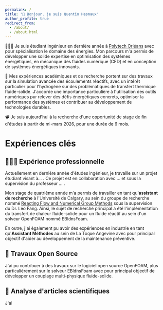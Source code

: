 ```yaml
---
permalink: /
title: "👋 Bonjour, je suis Quentin Hesnaux"
author_profile: true
redirect_from: 
  - /about/
  - /about.html
---
```


👨🏻‍💻 Je suis étudiant ingénieur en dernière année à [Polytech Orléans](https://www.univ-orleans.fr/fr/polytech) avec pour spécialisation le domaine des énergies. Mon parcours m'a permis de développer une solide expertise en optimisation des systèmes énergétiques, en mécanique des fluides numérique (CFD) et en conception de systèmes énergétiques innovants.

🔬 Mes expériences académiques et de recherche portent sur des travaux sur la simulation avancée des écoulements réactifs, avec un intérêt particulier pour l'hydrogène sur des problématiques de transfert thermique fluide-solide. J'accorde une importance particulière à l'utilisation des outils numériques pur relever des défis énergétiques concrets, optimiser la performance des systèmes et contribuer au développement de technologies durables.

📽️ Je suis aujourd'hui à la recherche d'une opportunité de stage de fin d'études à partir de mi-mars 2026, pour une durée de 6 mois.

Expériences clés
======

👨🏻‍🔬 Expérience professionnelle
------
Actuellement en dernière année d'études ingénieur, je travaille sur un projet étudiant visant à... . Ce projet est en collaboration avec ... et sous la supervision du professeur ... .

Mon stage de quatrième année m'a permis de travailler en tant qu'**assistant de recherche** à l'Université de Calgary, au sein du groupe de recherche nommé [Reacting Flow and Numerical Group Methods](https://rockettroopers.wixsite.com/stormtrooper) sous la supervision du Dr. Leo Fang. Ainsi, le sujet de recherche principal a été l'implémentation du transfert de chaleur fluide-solide pour un fluide réactif au sein d'un solveur OpenFOAM nommé EBIdnsFoam.

En outre, j'ai également pu avoir des expériences en industrie en tant qu'**Assistant Méthodes** au sein de La Toque Angevine avec pour principal objectif d'aider au développement de la maintenance préventive. 

🤖 Travaux Open Source
------
J'ai pu contribuer à des travaux sur le logiciel open source OpenFOAM, plus particulièrement sur le solveur EBIdnsFoam avec pour principal objectif de développer un couplage multi-physique fluide-solide.

📜 Analyse d'articles scientifiques
------
J'ai

<!--
For those users that need more advanced functionality, the template also supports the following popular tools:
- [MathJax](https://www.mathjax.org/) for mathematical equations
- [Mermaid](https://mermaid.js.org/) for diagraming
- [Plotly](https://plotly.com/javascript/) for plotting

Getting started
======
1. Register a GitHub account if you don't have one and confirm your e-mail (required!)
1. Fork [this template](https://github.com/academicpages/academicpages.github.io) by clicking the "Use this template" button in the top right. 
1. Go to the repository's settings (rightmost item in the tabs that start with "Code", should be below "Unwatch"). Rename the repository "[your GitHub username].github.io", which will also be your website's URL.
1. Set site-wide configuration and create content & metadata (see below -- also see [this set of diffs](http://archive.is/3TPas) showing what files were changed to set up [an example site](https://getorg-testacct.github.io) for a user with the username "getorg-testacct")
1. Upload any files (like PDFs, .zip files, etc.) to the files/ directory. They will appear at https://[your GitHub username].github.io/files/example.pdf.  
1. Check status by going to the repository settings, in the "GitHub pages" section

Site-wide configuration
------
The main configuration file for the site is in the base directory in [_config.yml](https://github.com/academicpages/academicpages.github.io/blob/master/_config.yml), which defines the content in the sidebars and other site-wide features. You will need to replace the default variables with ones about yourself and your site's github repository. The configuration file for the top menu is in [_data/navigation.yml](https://github.com/academicpages/academicpages.github.io/blob/master/_data/navigation.yml). For example, if you don't have a portfolio or blog posts, you can remove those items from that navigation.yml file to remove them from the header. 

Create content & metadata
------
For site content, there is one Markdown file for each type of content, which are stored in directories like _publications, _talks, _posts, _teaching, or _pages. For example, each talk is a Markdown file in the [_talks directory](https://github.com/academicpages/academicpages.github.io/tree/master/_talks). At the top of each Markdown file is structured data in YAML about the talk, which the theme will parse to do lots of cool stuff. The same structured data about a talk is used to generate the list of talks on the [Talks page](https://academicpages.github.io/talks), each [individual page](https://academicpages.github.io/talks/2012-03-01-talk-1) for specific talks, the talks section for the [CV page](https://academicpages.github.io/cv), and the [map of places you've given a talk](https://academicpages.github.io/talkmap.html) (if you run this [python file](https://github.com/academicpages/academicpages.github.io/blob/master/talkmap.py) or [Jupyter notebook](https://github.com/academicpages/academicpages.github.io/blob/master/talkmap.ipynb), which creates the HTML for the map based on the contents of the _talks directory).

**Markdown generator**

The repository includes [a set of Jupyter notebooks](https://github.com/academicpages/academicpages.github.io/tree/master/markdown_generator
) that converts a CSV containing structured data about talks or presentations into individual Markdown files that will be properly formatted for the Academic Pages template. The sample CSVs in that directory are the ones I used to create my own personal website at stuartgeiger.com. My usual workflow is that I keep a spreadsheet of my publications and talks, then run the code in these notebooks to generate the Markdown files, then commit and push them to the GitHub repository.

How to edit your site's GitHub repository
------
Many people use a git client to create files on their local computer and then push them to GitHub's servers. If you are not familiar with git, you can directly edit these configuration and Markdown files directly in the github.com interface. Navigate to a file (like [this one](https://github.com/academicpages/academicpages.github.io/blob/master/_talks/2012-03-01-talk-1.md) and click the pencil icon in the top right of the content preview (to the right of the "Raw | Blame | History" buttons). You can delete a file by clicking the trashcan icon to the right of the pencil icon. You can also create new files or upload files by navigating to a directory and clicking the "Create new file" or "Upload files" buttons. 

Example: editing a Markdown file for a talk
![Editing a Markdown file for a talk](/images/editing-talk.png)

For more info
------
More info about configuring Academic Pages can be found in [the guide](https://academicpages.github.io/markdown/), the [growing wiki](https://github.com/academicpages/academicpages.github.io/wiki), and you can always [ask a question on GitHub](https://github.com/academicpages/academicpages.github.io/discussions). The [guides for the Minimal Mistakes theme](https://mmistakes.github.io/minimal-mistakes/docs/configuration/) (which this theme was forked from) might also be helpful.

-->
